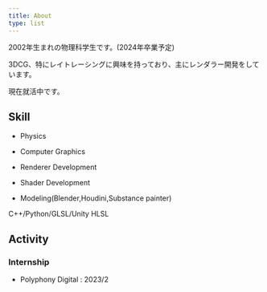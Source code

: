 ```yaml
---
title: About
type: list
---
```


2002年生まれの物理科学生です。(2024年卒業予定)

3DCG、特にレイトレーシングに興味を持っており、主にレンダラー開発をしています。

現在就活中です。

## Skill

- Physics

- Computer Graphics

- Renderer Development

- Shader Development

- Modeling(Blender,Houdini,Substance painter)

C++/Python/GLSL/Unity HLSL

## Activity

### Internship

- Polyphony Digital : 2023/2